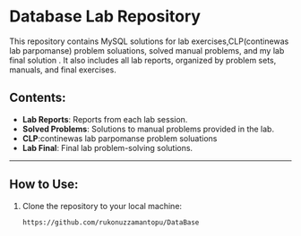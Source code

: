 # Database Lab Repository

This repository contains MySQL solutions for lab exercises,CLP(continewas lab parpomanse) problem soluations, solved manual problems, and my lab final solution . It also includes all lab reports, organized by problem sets, manuals, and final exercises.

## Contents:
- **Lab Reports**: Reports from each lab session.
- **Solved Problems**: Solutions to manual problems provided in the lab.
- **CLP**:continewas lab parpomanse problem soluations
- **Lab Final**: Final lab problem-solving  solutions.
---
## How to Use:
1. Clone the repository to your local machine:
   ```bash
   https://github.com/rukonuzzamantopu/DataBase

